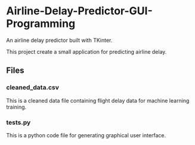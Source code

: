 # Airline-Delay-Predictor-GUI-Programming
An airline delay predictor built with TKinter.


This project create a small application for predicting airline delay.

## Files

### cleaned_data.csv

This is a cleaned data file containing flight delay data for machine learning training.

### tests.py

This is a python code file for generating graphical user interface.
